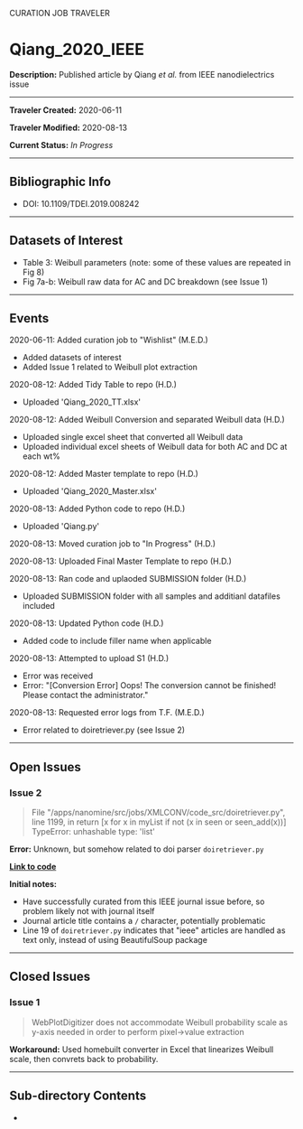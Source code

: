 CURATION JOB TRAVELER

# Qiang_2020_IEEE

**Description:** Published article by Qiang *et al.* from IEEE nanodielectrics issue

---

**Traveler Created:** 2020-06-11

**Traveler Modified:** 2020-08-13

**Current Status:** *In Progress*

---

## Bibliographic Info

* DOI: 10.1109/TDEI.2019.008242

---

## Datasets of Interest

* Table 3: Weibull parameters (note: some of these values are repeated in Fig 8)
* Fig 7a-b: Weibull raw data for AC and DC breakdown (see Issue 1)

---

## Events

2020-06-11: Added curation job to "Wishlist" (M.E.D.)
* Added datasets of interest
* Added Issue 1 related to Weibull plot extraction

2020-08-12: Added Tidy Table to repo (H.D.)
* Uploaded 'Qiang_2020_TT.xlsx'

2020-08-12: Added Weibull Conversion and separated Weibull data (H.D.)
* Uploaded single excel sheet that converted all Weibull data
* Uploaded individual excel sheets of Weibull data for both AC and DC at each wt% 

2020-08-12: Added Master template to repo (H.D.)
* Uploaded 'Qiang_2020_Master.xlsx'

2020-08-13: Added Python code to repo (H.D.)
* Uploaded 'Qiang.py'

2020-08-13: Moved curation job to "In Progress" (H.D.)

2020-08-13: Uploaded Final Master Template to repo (H.D.)

2020-08-13: Ran code and uplaoded SUBMISSION folder (H.D.)
* Uploaded SUBMISSION folder with all samples and additianl datafiles included

2020-08-13: Updated Python code (H.D.)
* Added code to include filler name when applicable

2020-08-13: Attempted to upload S1 (H.D.)
* Error was received
* Error: "[Conversion Error] Oops! The conversion cannot be finished! Please contact the administrator."

2020-08-13: Requested error logs from T.F. (M.E.D.)
* Error related to doiretriever.py (see Issue 2)

---

## Open Issues

### Issue 2

> File "/apps/nanomine/src/jobs/XMLCONV/code_src/doiretriever.py", line 1199, in <listcomp>
>    return [x for x in myList if not (x in seen or seen_add(x))]
> TypeError: unhashable type: 'list'

**Error:** Unknown, but somehow related to doi parser `doiretriever.py`

[**Link to code**](https://github.com/bluedevil-oit/nanomine/blob/dev/src/jobs/XMLCONV/code_src/doiretriever.py)

**Initial notes:**
* Have successfully curated from this IEEE journal issue before, so problem likely not with journal itself
* Journal article title contains a `/` character, potentially problematic
* Line 19 of `doiretriever.py` indicates that "ieee" articles are handled as text only, instead of using BeautifulSoup package

---

## Closed Issues

### Issue 1

> WebPlotDigitizer does not accommodate Weibull probability scale as y-axis needed in order to perform pixel->value extraction

**Workaround:** Used homebuilt converter in Excel that linearizes Weibull scale, then convrets back to probability.

---

## Sub-directory Contents

* 

